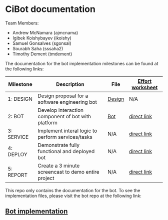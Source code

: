 # CiBot documentation

Team Members:

* Andrew McNamara (ajmcnama)
* Igibek Koishybayev (ikoishy)
* Samuel Gonsalves (sgonsal)
* Sourabh Saha (sssaha2)
* Timothy Dement (tmdement)

The documentation for the bot implementation milestones can be found at the following links:



| Milestone       | Description |       File    | [Effort worksheet](WORKSHEET.md)
| --------------- | ----------- | ------------- | ----------------
| 1: DESIGN       | Design proposal for a software engineering bot | [Design](DESIGN.md) | N/A
| 2: BOT          | Develop interaction component of bot with platform | [Bot](BOT.md) | [direct link](WORKSHEET.md#milestone-bot)
| 3: SERVICE      | Implement interal logic to perform services/tasks | N/A | [direct link](WORKSHEET.md#milestone-service)
| 4: DEPLOY       | Demonstrate fully functional and deployed bot | N/A | [direct link](WORKSHEET.md#milestone-deploy)
| 5: REPORT       | Create a 3 minute screencast to demo entire project | N/A | [direct link](WORKSHEET.md#milestone-report)

This repo only contains the documentation for the bot. To see the implementation files,
please visit the bot repo at the following link:

## [Bot implementation](https://github.ncsu.edu/CiBot/bot)

